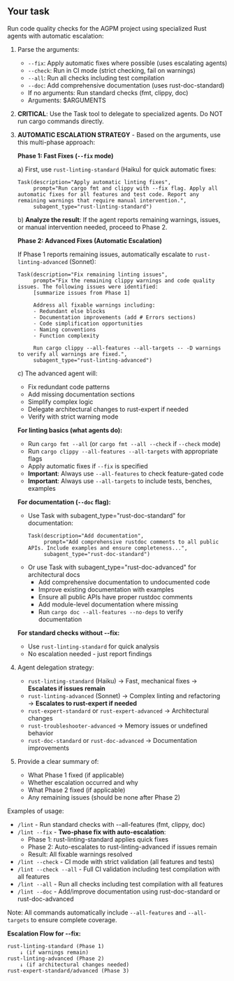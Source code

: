 ## Your task

Run code quality checks for the AGPM project using specialized Rust agents with automatic escalation:

1. Parse the arguments:
   - `--fix`: Apply automatic fixes where possible (uses escalating agents)
   - `--check`: Run in CI mode (strict checking, fail on warnings)
   - `--all`: Run all checks including test compilation
   - `--doc`: Add comprehensive documentation (uses rust-doc-standard)
   - If no arguments: Run standard checks (fmt, clippy, doc)
   - Arguments: $ARGUMENTS

2. **CRITICAL**: Use the Task tool to delegate to specialized agents. Do NOT run cargo commands directly.

3. **AUTOMATIC ESCALATION STRATEGY** - Based on the arguments, use this multi-phase approach:

   **Phase 1: Fast Fixes (`--fix` mode)**

   a) First, use `rust-linting-standard` (Haiku) for quick automatic fixes:
   ```
   Task(description="Apply automatic linting fixes",
        prompt="Run cargo fmt and clippy with --fix flag. Apply all automatic fixes for all features and test code. Report any remaining warnings that require manual intervention.",
        subagent_type="rust-linting-standard")
   ```

   b) **Analyze the result**: If the agent reports remaining warnings, issues, or manual intervention needed, proceed to Phase 2.

   **Phase 2: Advanced Fixes (Automatic Escalation)**

   If Phase 1 reports remaining issues, automatically escalate to `rust-linting-advanced` (Sonnet):
   ```
   Task(description="Fix remaining linting issues",
        prompt="Fix the remaining clippy warnings and code quality issues. The following issues were identified:
        [summarize issues from Phase 1]

        Address all fixable warnings including:
        - Redundant else blocks
        - Documentation improvements (add # Errors sections)
        - Code simplification opportunities
        - Naming conventions
        - Function complexity

        Run cargo clippy --all-features --all-targets -- -D warnings to verify all warnings are fixed.",
        subagent_type="rust-linting-advanced")
   ```

   c) The advanced agent will:
     - Fix redundant code patterns
     - Add missing documentation sections
     - Simplify complex logic
     - Delegate architectural changes to rust-expert if needed
     - Verify with strict warning mode

   **For linting basics (what agents do):**
   - Run `cargo fmt --all` (or `cargo fmt --all --check` if `--check` mode)
   - Run `cargo clippy --all-features --all-targets` with appropriate flags
   - Apply automatic fixes if `--fix` is specified
   - **Important**: Always use `--all-features` to check feature-gated code
   - **Important**: Always use `--all-targets` to include tests, benches, examples

   **For documentation (`--doc` flag):**
   - Use Task with subagent_type="rust-doc-standard" for documentation:
     ```
     Task(description="Add documentation",
          prompt="Add comprehensive rustdoc comments to all public APIs. Include examples and ensure completeness...",
          subagent_type="rust-doc-standard")
     ```
   - Or use Task with subagent_type="rust-doc-advanced" for architectural docs
     - Add comprehensive documentation to undocumented code
     - Improve existing documentation with examples
     - Ensure all public APIs have proper rustdoc comments
     - Add module-level documentation where missing
     - Run `cargo doc --all-features --no-deps` to verify documentation

   **For standard checks without --fix:**
   - Use `rust-linting-standard` for quick analysis
   - No escalation needed - just report findings

4. Agent delegation strategy:
   - `rust-linting-standard` (Haiku) → Fast, mechanical fixes → **Escalates if issues remain**
   - `rust-linting-advanced` (Sonnet) → Complex linting and refactoring → **Escalates to rust-expert if needed**
   - `rust-expert-standard` or `rust-expert-advanced` → Architectural changes
   - `rust-troubleshooter-advanced` → Memory issues or undefined behavior
   - `rust-doc-standard` or `rust-doc-advanced` → Documentation improvements

5. Provide a clear summary of:
   - What Phase 1 fixed (if applicable)
   - Whether escalation occurred and why
   - What Phase 2 fixed (if applicable)
   - Any remaining issues (should be none after Phase 2)

Examples of usage:

- `/lint` - Run standard checks with --all-features (fmt, clippy, doc)
- `/lint --fix` - **Two-phase fix with auto-escalation**:
  - Phase 1: rust-linting-standard applies quick fixes
  - Phase 2: Auto-escalates to rust-linting-advanced if issues remain
  - Result: All fixable warnings resolved
- `/lint --check` - CI mode with strict validation (all features and tests)
- `/lint --check --all` - Full CI validation including test compilation with all features
- `/lint --all` - Run all checks including test compilation with all features
- `/lint --doc` - Add/improve documentation using rust-doc-standard or rust-doc-advanced

Note: All commands automatically include `--all-features` and `--all-targets` to ensure complete coverage.

**Escalation Flow for --fix:**
```
rust-linting-standard (Phase 1)
    ↓ (if warnings remain)
rust-linting-advanced (Phase 2)
    ↓ (if architectural changes needed)
rust-expert-standard/advanced (Phase 3)
```